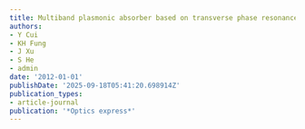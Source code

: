```yaml
---
title: Multiband plasmonic absorber based on transverse phase resonances
authors:
- Y Cui
- KH Fung
- J Xu
- S He
- admin
date: '2012-01-01'
publishDate: '2025-09-18T05:41:20.698914Z'
publication_types:
- article-journal
publication: '*Optics express*'
---
```

